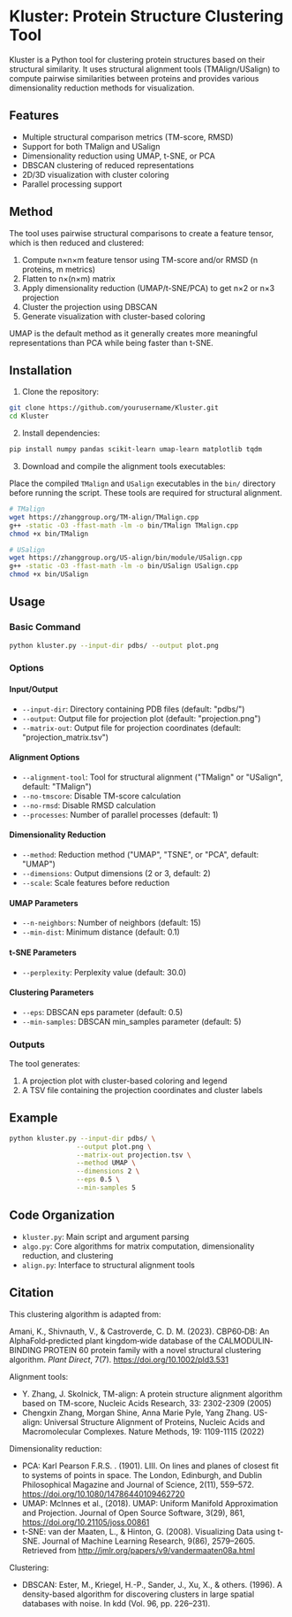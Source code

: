 # Kluster: Protein Structure Clustering Tool

Kluster is a Python tool for clustering protein structures based on their structural similarity. It uses structural alignment tools (TMAlign/USalign) to compute pairwise similarities between proteins and provides various dimensionality reduction methods for visualization.

## Features

- Multiple structural comparison metrics (TM-score, RMSD)
- Support for both TMalign and USalign
- Dimensionality reduction using UMAP, t-SNE, or PCA
- DBSCAN clustering of reduced representations
- 2D/3D visualization with cluster coloring
- Parallel processing support

## Method

The tool uses pairwise structural comparisons to create a feature tensor, which is then reduced and clustered:

1. Compute n×n×m feature tensor using TM-score and/or RMSD (n proteins, m metrics)
2. Flatten to n×(n×m) matrix
3. Apply dimensionality reduction (UMAP/t-SNE/PCA) to get n×2 or n×3 projection
4. Cluster the projection using DBSCAN
5. Generate visualization with cluster-based coloring

UMAP is the default method as it generally creates more meaningful representations than PCA while being faster than t-SNE.

## Installation

1. Clone the repository:
```bash
git clone https://github.com/yourusername/Kluster.git
cd Kluster
```

2. Install dependencies:
```bash
pip install numpy pandas scikit-learn umap-learn matplotlib tqdm
```

3. Download and compile the alignment tools executables:

Place the compiled `TMalign` and `USalign` executables in the `bin/` directory before running the script. These tools are required for structural alignment.

```bash
# TMalign
wget https://zhanggroup.org/TM-align/TMalign.cpp
g++ -static -O3 -ffast-math -lm -o bin/TMalign TMalign.cpp
chmod +x bin/TMalign

# USalign
wget https://zhanggroup.org/US-align/bin/module/USalign.cpp
g++ -static -O3 -ffast-math -lm -o bin/USalign USalign.cpp
chmod +x bin/USalign
```

## Usage

### Basic Command

```bash
python kluster.py --input-dir pdbs/ --output plot.png
```

### Options

#### Input/Output
- `--input-dir`: Directory containing PDB files (default: "pdbs/")
- `--output`: Output file for projection plot (default: "projection.png")
- `--matrix-out`: Output file for projection coordinates (default: "projection_matrix.tsv")

#### Alignment Options
- `--alignment-tool`: Tool for structural alignment ("TMalign" or "USalign", default: "TMalign")
- `--no-tmscore`: Disable TM-score calculation
- `--no-rmsd`: Disable RMSD calculation
- `--processes`: Number of parallel processes (default: 1)

#### Dimensionality Reduction
- `--method`: Reduction method ("UMAP", "TSNE", or "PCA", default: "UMAP")
- `--dimensions`: Output dimensions (2 or 3, default: 2)
- `--scale`: Scale features before reduction

#### UMAP Parameters
- `--n-neighbors`: Number of neighbors (default: 15)
- `--min-dist`: Minimum distance (default: 0.1)

#### t-SNE Parameters
- `--perplexity`: Perplexity value (default: 30.0)

#### Clustering Parameters
- `--eps`: DBSCAN eps parameter (default: 0.5)
- `--min-samples`: DBSCAN min_samples parameter (default: 5)

### Outputs

The tool generates:
1. A projection plot with cluster-based coloring and legend
2. A TSV file containing the projection coordinates and cluster labels

## Example

```bash
python kluster.py --input-dir pdbs/ \
                 --output plot.png \
                 --matrix-out projection.tsv \
                 --method UMAP \
                 --dimensions 2 \
                 --eps 0.5 \
                 --min-samples 5
```

## Code Organization

- `kluster.py`: Main script and argument parsing
- `algo.py`: Core algorithms for matrix computation, dimensionality reduction, and clustering
- `align.py`: Interface to structural alignment tools

## Citation

This clustering algorithm is adapted from:

Amani, K., Shivnauth, V., & Castroverde, C. D. M. (2023). CBP60‐DB: An AlphaFold‐predicted plant kingdom‐wide database of the CALMODULIN‐BINDING PROTEIN 60 protein family with a novel structural clustering algorithm. *Plant Direct*, 7(7). https://doi.org/10.1002/pld3.531

Alignment tools:

- Y. Zhang, J. Skolnick, TM-align: A protein structure alignment algorithm based on TM-score, Nucleic Acids Research, 33: 2302-2309 (2005) 
- Chengxin Zhang, Morgan Shine, Anna Marie Pyle, Yang Zhang. US-align: Universal Structure Alignment of Proteins, Nucleic Acids and Macromolecular Complexes. Nature Methods, 19: 1109-1115 (2022)

Dimensionality reduction:

- PCA: Karl  Pearson  F.R.S. . (1901). LIII. On lines and planes of closest fit to systems of points in space. The London, Edinburgh, and Dublin Philosophical Magazine and Journal of Science, 2(11), 559–572. https://doi.org/10.1080/14786440109462720
- UMAP: McInnes et al., (2018). UMAP: Uniform Manifold Approximation and Projection. Journal of Open Source Software, 3(29), 861, https://doi.org/10.21105/joss.00861
- t-SNE: van der Maaten, L., & Hinton, G. (2008). Visualizing Data using t-SNE. Journal of Machine Learning Research, 9(86), 2579–2605. Retrieved from http://jmlr.org/papers/v9/vandermaaten08a.html

Clustering:
- DBSCAN: Ester, M., Kriegel, H.-P., Sander, J., Xu, X., & others. (1996). A density-based algorithm for discovering clusters in large spatial databases with noise. In kdd (Vol. 96, pp. 226–231).
